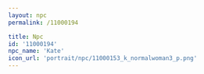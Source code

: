 ```yaml
---
layout: npc
permalink: /11000194

title: Npc
id: '11000194'
npc_name: 'Kate'
icon_url: 'portrait/npc/11000153_k_normalwoman3_p.png'
---
```

